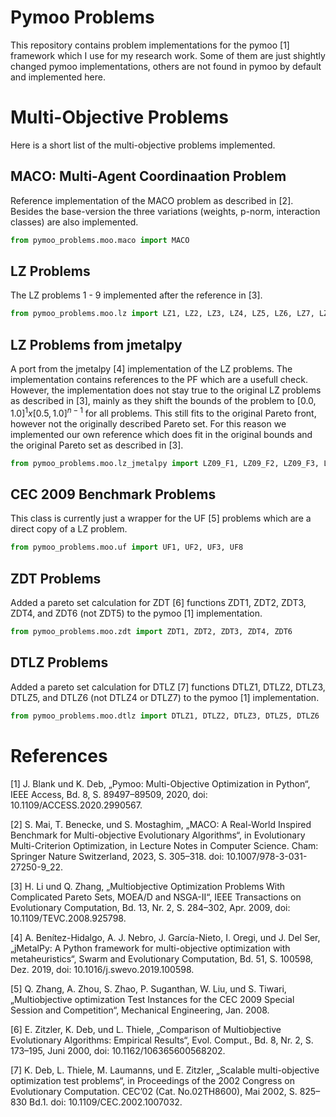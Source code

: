 # Pymoo Problems

This repository contains problem implementations for the pymoo [1] framework which I use for my research work. Some of them are just shightly changed pymoo implementations, others are not found in pymoo by default and implemented here.


# Multi-Objective Problems
Here is a short list of the multi-objective problems implemented.

## MACO: Multi-Agent Coordinaation Problem
Reference implementation of the MACO problem as described in [2]. Besides the base-version the three variations (weights, p-norm, interaction classes) are also implemented.

```python
from pymoo_problems.moo.maco import MACO
```

## LZ Problems
The LZ problems 1 - 9 implemented after the reference in [3].

```python
from pymoo_problems.moo.lz import LZ1, LZ2, LZ3, LZ4, LZ5, LZ6, LZ7, LZ8, LZ9
```

## LZ Problems from jmetalpy
A port from the jmetalpy [4] implementation of the LZ problems. The implementation contains references to the PF which are a usefull check. However, the implementation does not stay true to the original LZ problems as described in [3], mainly as they shift the bounds of the problem to $[0.0,1.0]^1 x [0.5,1.0]^{n-1}$ for all problems. This still fits to the original Pareto front, however not the originally described Pareto set. For this reason we implemented our own reference which does fit in the original bounds and the original Pareto set as described in [3].

```python
from pymoo_problems.moo.lz_jmetalpy import LZ09_F1, LZ09_F2, LZ09_F3, LZ09_F4, LZ09_F5, LZ09_F6, LZ09_F7, LZ09_F8, LZ09_F9
```

## CEC 2009 Benchmark Problems
This class is currently just a wrapper for the UF [5] problems which are a direct copy of a LZ problem.

```python
from pymoo_problems.moo.uf import UF1, UF2, UF3, UF8
```

## ZDT Problems
Added a pareto set calculation for ZDT [6] functions ZDT1, ZDT2, ZDT3, ZDT4, and ZDT6 (not ZDT5) to the pymoo [1] implementation.

```python
from pymoo_problems.moo.zdt import ZDT1, ZDT2, ZDT3, ZDT4, ZDT6
```
## DTLZ Problems
Added a pareto set calculation for DTLZ [7] functions DTLZ1, DTLZ2, DTLZ3, DTLZ5, and DTLZ6 (not DTLZ4 or DTLZ7) to the pymoo [1] implementation.

```python
from pymoo_problems.moo.dtlz import DTLZ1, DTLZ2, DTLZ3, DTLZ5, DTLZ6
```

# References

[1] J. Blank und K. Deb, „Pymoo: Multi-Objective Optimization in Python“, IEEE Access, Bd. 8, S. 89497–89509, 2020, doi: 10.1109/ACCESS.2020.2990567.

[2] S. Mai, T. Benecke, und S. Mostaghim, „MACO: A Real-World Inspired Benchmark for Multi-objective Evolutionary Algorithms“, in Evolutionary Multi-Criterion Optimization, in Lecture Notes in Computer Science. Cham: Springer Nature Switzerland, 2023, S. 305–318. doi: 10.1007/978-3-031-27250-9_22.

[3] H. Li und Q. Zhang, „Multiobjective Optimization Problems With Complicated Pareto Sets, MOEA/D and NSGA-II“, IEEE Transactions on Evolutionary Computation, Bd. 13, Nr. 2, S. 284–302, Apr. 2009, doi: 10.1109/TEVC.2008.925798.

[4] A. Benítez-Hidalgo, A. J. Nebro, J. García-Nieto, I. Oregi, und J. Del Ser, „jMetalPy: A Python framework for multi-objective optimization with metaheuristics“, Swarm and Evolutionary Computation, Bd. 51, S. 100598, Dez. 2019, doi: 10.1016/j.swevo.2019.100598.

[5] Q. Zhang, A. Zhou, S. Zhao, P. Suganthan, W. Liu, und S. Tiwari, „Multiobjective optimization Test Instances for the CEC 2009 Special Session and Competition“, Mechanical Engineering, Jan. 2008.

[6] E. Zitzler, K. Deb, und L. Thiele, „Comparison of Multiobjective Evolutionary Algorithms: Empirical Results“, Evol. Comput., Bd. 8, Nr. 2, S. 173–195, Juni 2000, doi: 10.1162/106365600568202.

[7] K. Deb, L. Thiele, M. Laumanns, und E. Zitzler, „Scalable multi-objective optimization test problems“, in Proceedings of the 2002 Congress on Evolutionary Computation. CEC’02 (Cat. No.02TH8600), Mai 2002, S. 825–830 Bd.1. doi: 10.1109/CEC.2002.1007032.


